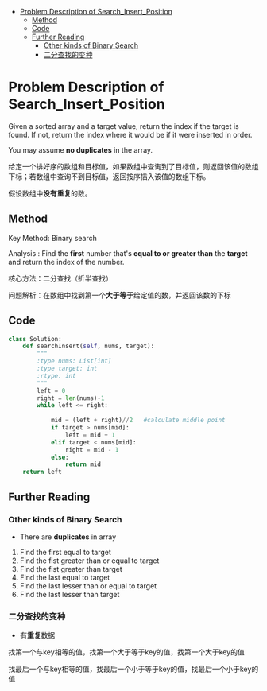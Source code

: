<!-- TOC -->

- [Problem Description of Search_Insert_Position](#problem-description-of-search_insert_position)
    - [Method](#method)
    - [Code](#code)
    - [Further Reading](#further-reading)
        - [Other kinds of Binary Search](#other-kinds-of-binary-search)
        - [二分查找的变种](#二分查找的变种)

<!-- /TOC -->
# Problem Description of Search_Insert_Position

Given a sorted array and a target value, return the index if the target is found. If not, return the index where it would be if it were inserted in order.

You may assume **no duplicates** in the array. 

给定一个排好序的数组和目标值，如果数组中查询到了目标值，则返回该值的数组下标；若数组中查询不到目标值，返回按序插入该值的数组下标。

假设数组中**没有重复**的数。

## Method

Key Method: Binary search

Analysis : Find the **first** number that's **equal to or greater than** the **target** and return the index of the number.

核心方法：二分查找（折半查找）

问题解析：在数组中找到第一个**大于等于**给定值的数，并返回该数的下标


## Code

```python
class Solution:
    def searchInsert(self, nums, target):
        """
        :type nums: List[int]
        :type target: int
        :rtype: int
        """
        left = 0
        right = len(nums)-1
        while left <= right:
            
            mid = (left + right)//2   #calculate middle point
            if target > nums[mid]:
                left = mid + 1
            elif target < nums[mid]:
                right = mid - 1
            else:
                return mid
    return left
```

## Further Reading

### Other kinds of Binary Search

- There are **duplicates** in array

1. Find the first equal to target
2. Find the fist greater than or equal to target
3. Find the fist greater than target
4. Find the last equal to target
5. Find the last lesser than or equal to target
6. Find the last lesser than target

### 二分查找的变种

- 有**重复**数据

找第一个与key相等的值，找第一个大于等于key的值，找第一个大于key的值

找最后一个与key相等的值，找最后一个小于等于key的值，找最后一个小于key的值
